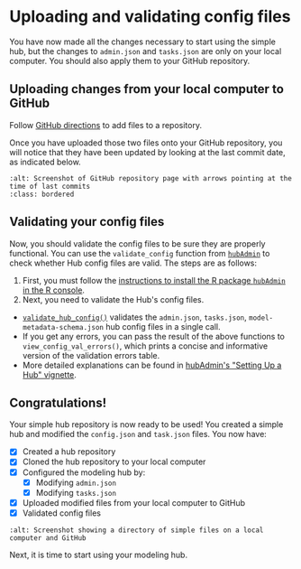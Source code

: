# Uploading and validating config files

You have now made all the changes necessary to start using the simple hub, but the changes to `admin.json` and `tasks.json` are only on your local computer. You should also apply them to your GitHub repository.

## Uploading changes from your local computer to GitHub

Follow [GitHub directions](https://docs.github.com/en/repositories/working-with-files/managing-files/adding-a-file-to-a-repository) to add files to a repository.

Once you have uploaded those two files onto your GitHub repository, you will notice that they have been updated by looking at the last commit date, as indicated below.

```{image} ../images/github-commits.png
:alt: Screenshot of GitHub repository page with arrows pointing at the time of last commits
:class: bordered
```

## Validating your config files

Now, you should validate the config files to be sure they are properly functional. You can use the `validate_config` function from [`hubAdmin`](https://hubverse-org.github.io/hubAdmin/index.html) to check whether Hub config files are valid. The steps are as follows:

1. First, you must follow the [instructions to install the R package `hubAdmin` in the R console](https://github.com/hubverse-org/hubAdmin#installation).
2. Next, you need to validate the Hub's config files.
- [`validate_hub_config()`](https://hubverse-org.github.io/hubAdmin/reference/validate_hub_config.html) validates the `admin.json`, `tasks.json`, `model-metadata-schema.json` hub config files in a single call.
- If you get any errors, you can pass the result of the above functions to `view_config_val_errors()`, which prints a concise and informative version of the validation errors table.
- More detailed explanations can be found in [hubAdmin's "Setting Up a Hub" vignette](https://hubverse-org.github.io/hubAdmin/articles/hub-setup.html#validate-config-files).

## Congratulations!

Your simple hub repository is now ready to be used! You created a simple hub and modified the `config.json` and `task.json` files. You now have:
- [x] Created a hub repository
- [x] Cloned the hub repository to your local computer
- [x] Configured the modeling hub by:
  - [x] Modifying `admin.json`
  - [x] Modifying `tasks.json`
- [x] Uploaded modified files from your local computer to GitHub
- [x] Validated config files

```{image} ../images/simple-hub-directory.png
:alt: Screenshot showing a directory of simple files on a local computer and GitHub
```

Next, it is time to start using your modeling hub.

